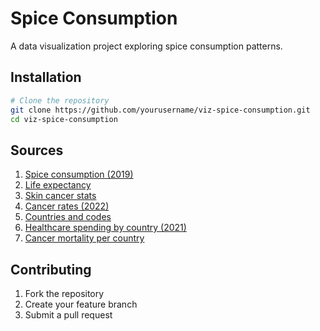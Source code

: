 # Spice Consumption

A data visualization project exploring spice consumption patterns.

## Installation

```bash
# Clone the repository
git clone https://github.com/yourusername/viz-spice-consumption.git
cd viz-spice-consumption
```

## Sources

1. [Spice consumption (2019)](https://www.helgilibrary.com/indicators/spice-consumption-per-capita/)
2. [Life expectancy](https://datacommons.org/explore#q=expected+longevity+per+country&client=ui_query)
3. [Skin cancer stats](https://www.wcrf.org/preventing-cancer/cancer-statistics/skin-cancer-statistics/)
4. [Cancer rates (2022)](https://www.wcrf.org/preventing-cancer/cancer-statistics/global-cancer-data-by-country/)
5. [Countries and codes](https://www.iban.com/country-codes)
6. [Healthcare spending by country (2021)](https://datacommons.org/explore#q=healthcare%20spend%20by%20country)
7. [Cancer mortality per country](https://gco.iarc.fr/today/en/dataviz/scatter-plot?mode=population)

## Contributing

1. Fork the repository
2. Create your feature branch
3. Submit a pull request